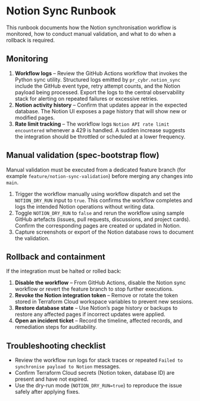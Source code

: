 # Notion Sync Runbook

This runbook documents how the Notion synchronisation workflow is
monitored, how to conduct manual validation, and what to do when a
rollback is required.

## Monitoring

1. **Workflow logs** – Review the GitHub Actions workflow that invokes
   the Python sync utility. Structured logs emitted by
   `pr_cybr.notion_sync` include the GitHub event type, retry attempt
   counts, and the Notion payload being processed. Export the logs to the
   central observability stack for alerting on repeated failures or
   excessive retries.
2. **Notion activity history** – Confirm that updates appear in the
   expected database. The Notion UI exposes a page history that will show
   new or modified pages.
3. **Rate limit tracking** – The workflow logs `Notion API rate limit
   encountered` whenever a 429 is handled. A sudden increase suggests the
   integration should be throttled or scheduled at a lower frequency.

## Manual validation (spec-bootstrap flow)

Manual validation must be executed from a dedicated feature branch (for
example `feature/notion-sync-validation`) before merging any changes into
`main`.

1. Trigger the workflow manually using workflow dispatch and set the
   `NOTION_DRY_RUN` input to `true`. This confirms the workflow completes
   and logs the intended Notion operations without writing data.
2. Toggle `NOTION_DRY_RUN` to `false` and rerun the workflow using sample
   GitHub artefacts (issues, pull requests, discussions, and project
   cards). Confirm the corresponding pages are created or updated in
   Notion.
3. Capture screenshots or export of the Notion database rows to document
   the validation.

## Rollback and containment

If the integration must be halted or rolled back:

1. **Disable the workflow** – From GitHub Actions, disable the Notion
   sync workflow or revert the feature branch to stop further executions.
2. **Revoke the Notion integration token** – Remove or rotate the token
   stored in Terraform Cloud workspace variables to prevent new sessions.
3. **Restore database state** – Use Notion’s page history or backups to
   restore any affected pages if incorrect updates were applied.
4. **Open an incident ticket** – Record the timeline, affected records,
   and remediation steps for auditability.

## Troubleshooting checklist

- Review the workflow run logs for stack traces or repeated `Failed to
  synchronise payload to Notion` messages.
- Confirm Terraform Cloud secrets (Notion token, database ID) are
  present and have not expired.
- Use the dry-run mode (`NOTION_DRY_RUN=true`) to reproduce the issue
  safely after applying fixes.
